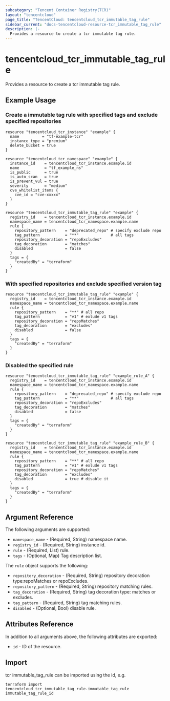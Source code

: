 ```yaml
---
subcategory: "Tencent Container Registry(TCR)"
layout: "tencentcloud"
page_title: "TencentCloud: tencentcloud_tcr_immutable_tag_rule"
sidebar_current: "docs-tencentcloud-resource-tcr_immutable_tag_rule"
description: |-
  Provides a resource to create a tcr immutable tag rule.
---
```


# tencentcloud_tcr_immutable_tag_rule

Provides a resource to create a tcr immutable tag rule.

## Example Usage

### Create a immutable tag rule with specified tags and exclude specified repositories

```hcl
resource "tencentcloud_tcr_instance" "example" {
  name          = "tf-example-tcr"
  instance_type = "premium"
  delete_bucket = true
}

resource "tencentcloud_tcr_namespace" "example" {
  instance_id    = tencentcloud_tcr_instance.example.id
  name           = "tf_example_ns"
  is_public      = true
  is_auto_scan   = true
  is_prevent_vul = true
  severity       = "medium"
  cve_whitelist_items {
    cve_id = "cve-xxxxx"
  }
}

resource "tencentcloud_tcr_immutable_tag_rule" "example" {
  registry_id    = tencentcloud_tcr_instance.example.id
  namespace_name = tencentcloud_tcr_namespace.example.name
  rule {
    repository_pattern    = "deprecated_repo" # specify exclude repo
    tag_pattern           = "**"              # all tags
    repository_decoration = "repoExcludes"
    tag_decoration        = "matches"
    disabled              = false
  }
  tags = {
    "createdBy" = "terraform"
  }
}
```

### With specified repositories and exclude specified version tag

```hcl
resource "tencentcloud_tcr_immutable_tag_rule" "example" {
  registry_id    = tencentcloud_tcr_instance.example.id
  namespace_name = tencentcloud_tcr_namespace.example.name
  rule {
    repository_pattern    = "**" # all repo
    tag_pattern           = "v1" # exlude v1 tags
    repository_decoration = "repoMatches"
    tag_decoration        = "excludes"
    disabled              = false
  }
  tags = {
    "createdBy" = "terraform"
  }
}
```

### Disabled the specified rule

```hcl
resource "tencentcloud_tcr_immutable_tag_rule" "example_rule_A" {
  registry_id    = tencentcloud_tcr_instance.example.id
  namespace_name = tencentcloud_tcr_namespace.example.name
  rule {
    repository_pattern    = "deprecated_repo" # specify exclude repo
    tag_pattern           = "**"              # all tags
    repository_decoration = "repoExcludes"
    tag_decoration        = "matches"
    disabled              = false
  }
  tags = {
    "createdBy" = "terraform"
  }
}

resource "tencentcloud_tcr_immutable_tag_rule" "example_rule_B" {
  registry_id    = tencentcloud_tcr_instance.example.id
  namespace_name = tencentcloud_tcr_namespace.example.name
  rule {
    repository_pattern    = "**" # all repo
    tag_pattern           = "v1" # exlude v1 tags
    repository_decoration = "repoMatches"
    tag_decoration        = "excludes"
    disabled              = true # disable it
  }
  tags = {
    "createdBy" = "terraform"
  }
}
```

## Argument Reference

The following arguments are supported:

* `namespace_name` - (Required, String) namespace name.
* `registry_id` - (Required, String) instance id.
* `rule` - (Required, List) rule.
* `tags` - (Optional, Map) Tag description list.

The `rule` object supports the following:

* `repository_decoration` - (Required, String) repository decoration type:repoMatches or repoExcludes.
* `repository_pattern` - (Required, String) repository matching rules.
* `tag_decoration` - (Required, String) tag decoration type: matches or excludes.
* `tag_pattern` - (Required, String) tag matching rules.
* `disabled` - (Optional, Bool) disable rule.

## Attributes Reference

In addition to all arguments above, the following attributes are exported:

* `id` - ID of the resource.




## Import

tcr immutable_tag_rule can be imported using the id, e.g.

```
terraform import tencentcloud_tcr_immutable_tag_rule.immutable_tag_rule immutable_tag_rule_id
```

